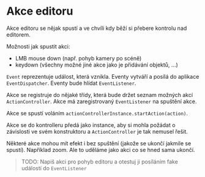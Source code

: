 Akce editoru
============

Akce editoru se nějak spustí a ve chvíli kdy běží si přebere kontrolu nad editorem.

Možnosti jak spustit akci:
- LMB mouse down (např. pohyb kamery po scéně)
- keydown (všechny možné jiné akce jako je přidávání objektů, ...)

`Event` reprezentuje událost, která vznikla. Eventy vytváří a posílá
do aplikace `EventDispatcher`. Eventy bude hlídat `EventListener`.

Akce se registruje do nějaké třídy, která bude držet seznam možných akcí `ActionController`.
Akce má zaregistrovaný `EventListener` na spuštění akce.

Akce se spustí voláním `actionControllerInstance.startAction(action)`.

Akce se do kontrolleru předá jako instance, aby si mohla požádat o závislosti ve svém
konstruktoru a `ActionController` je tak nemusel řešit. 

Některé akce mohou mít efekt i bez spuštění (jakože se ukončí jakmile se spustí).
Například zoom. Ale to uděláme jako akci co se hned sama ukončí.

> TODO:
> Napiš akci pro pohyb editoru a otestuj ji posíláním fake událostí do `EventListener`

